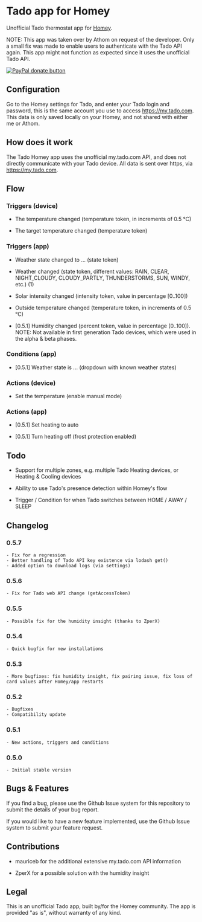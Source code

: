 # Tado app for Homey

Unofficial Tado thermostat app for <a href="http://www.athom.nl">Homey</a>.

NOTE: This app was taken over by Athom on request of the developer. Only a small fix was made to enable users to authenticate with the Tado API again. This app might not function as expected since it uses the unofficial Tado API.

<span class="badge-paypal"><a href="https://www.paypal.com/cgi-bin/webscr?cmd=_s-xclick&hosted_button_id=9JKAQMYRN36EE" title="Donate to this project using Paypal"><img src="https://img.shields.io/badge/paypal-donate-blue.svg" alt="PayPal donate button" /></a></span>

## Configuration

Go to the Homey settings for Tado, and enter your Tado login and password, this is the same account you use to access https://my.tado.com. This data is only saved locally on your Homey, and not shared with either me or Athom.


## How does it work

The Tado Homey app uses the unofficial my.tado.com API, and does not directly communicate with your Tado device. All data is sent over https, via https://my.tado.com.


## Flow

### Triggers (device)

- The temperature changed (temperature token, in increments of 0.5 °C)

- The target temperature changed (temperature token)


### Triggers (app)

- Weather state changed to ... (state token)

- Weather changed (state token, different values: RAIN, CLEAR, NIGHT_CLOUDY, CLOUDY_PARTLY, THUNDERSTORMS, SUN, WINDY, etc.) (1)

- Solar intensity changed (intensity token, value in percentage [0..100])

- Outside temperature changed (temperature token, in increments of 0.5 °C)

- [0.5.1] Humidity changed (percent token, value in percentage [0..100]). NOTE: Not available in first generation Tado devices, which were used in the alpha & beta phases.


### Conditions (app)

- [0.5.1] Weather state is ... (dropdown with known weather states)


### Actions (device)

- Set the temperature (enable manual mode)


### Actions (app)

- [0.5.1] Set heating to auto

- [0.5.1] Turn heating off (frost protection enabled)


## Todo

- Support for multiple zones, e.g. multiple Tado Heating devices, or Heating & Cooling devices

- Ability to use Tado's presence detection within Homey's flow

- Trigger / Condition for when Tado switches between HOME / AWAY / SLEEP


## Changelog

### 0.5.7 
    - Fix for a regression
    - Better handling of Tado API key existence via lodash get()
    - Added option to download logs (via settings)

### 0.5.6 
    - Fix for Tado web API change (getAccessToken)

### 0.5.5 
    - Possible fix for the humidity insight (thanks to ZperX)

### 0.5.4 
    - Quick bugfix for new installations

### 0.5.3 
    - More bugfixes: fix humidity insight, fix pairing issue, fix loss of card values after Homey/app restarts

### 0.5.2 
    - Bugfixes
    - Compatibility update

### 0.5.1 
    - New actions, triggers and conditions

### 0.5.0 
    - Initial stable version


## Bugs & Features

If you find a bug, please use the Github Issue system for this repository to submit the details of your bug report.

If you would like to have a new feature implemented, use the Github Issue system to submit your feature request.

## Contributions

- mauriceb for the additional extensive my.tado.com API information

- ZperX for a possible solution with the humidity insight


## Legal

This is an unofficial Tado app, built by/for the Homey community. The app is provided "as is", without warranty of any kind.



